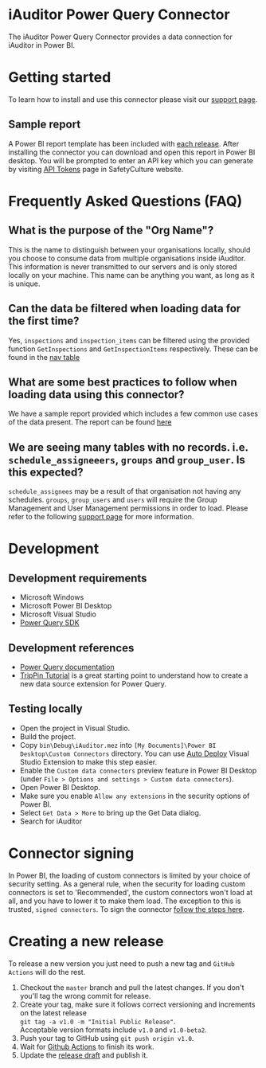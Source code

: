# iAuditor Power Query Connector

The iAuditor Power Query Connector provides a data connection for iAuditor in Power BI.

# Getting started
To learn how to install and use this connector please visit our [support page](https://support.safetyculture.com/integrations/power-bi-desktop-pull-data-via-the-iauditor-connector/).

## Sample report
A Power BI report template has been included with [each release](https://github.com/SafetyCulture/iAuditor-Power-Query-Connector/releases). After installing the connector you can download and open this report in Power BI desktop. You will be prompted to enter an API key which you can generate by visiting [API Tokens](https://app.safetyculture.com/account/api-tokens) page in SafetyCulture website.

# Frequently Asked Questions (FAQ)

## What is the purpose of the "Org Name"?
This is the name to distinguish between your organisations locally, should you choose to consume data from multiple organisations inside iAuditor. This information is never transmitted to our servers and is only stored locally on your machine. This name can be anything you want, as long as it is unique.

## Can the data be filtered when loading data for the first time?
Yes, `inspections` and `inspection_items` can be filtered using the provided function `GetInspections` and `GetInspectionItems` respectively. These can be found in the [nav table](
https://github.com/SafetyCulture/iAuditor-Power-Query-Connector/blob/master/iAuditor.pq#L274-L286)

## What are some best practices to follow when loading data using this connector?
We have a sample report provided which includes a few common use cases of the data present. The report can be found [here](https://github.com/SafetyCulture/iAuditor-Power-Query-Connector/blob/master/Sample%20Report.pbit)

## We are seeing many tables with no records. i.e. `schedule_assigneeers`, `groups` and `group_user`. Is this expected?
`schedule_assignees` may be a result of that organisation not having any schedules. `groups`, `group_users` and `users` will require the Group Management and User Management permissions in order to load. Please refer to the following [support page](https://help.safetyculture.com/en_us/1514571103-SkUXQp9Hv) for more information.

# Development
## Development requirements
- Microsoft Windows
- Microsoft Power BI Desktop
- Microsoft Visual Studio
- [Power Query SDK](https://marketplace.visualstudio.com/items?itemName=Dakahn.PowerQuerySDK)

## Development references
- [Power Query documentation](https://docs.microsoft.com/en-us/power-query/)
- [TripPin Tutorial](https://docs.microsoft.com/en-us/power-query/samples/trippin/readme) is a great starting point to understand how to create a new data source extension for Power Query.

## Testing locally
- Open the project in Visual Studio.
- Build the project.
- Copy `bin\Debug\iAuditor.mez` into `[My Documents]\Power BI Desktop\Custom Connectors` directory. You can use [Auto Deploy](https://marketplace.visualstudio.com/items?itemName=lennyomg.AutoDeploy) Visual Studio Extension to make this step easier.
- Enable the `Custom data connectors` preview feature in Power BI Desktop (under `File > Options and settings > Custom data connectors`).
- Open Power BI Desktop.
- Make sure you enable `Allow any extensions` in the security options of Power BI.
- Select `Get Data > More` to bring up the Get Data dialog.
- Search for iAuditor

# Connector signing
In Power BI, the loading of custom connectors is limited by your choice of security setting.
As a general rule, when the security for loading custom connectors is set to 'Recommended',
the custom connectors won't load at all, and you have to lower it to make them load.
The exception to this is trusted, `signed connectors`. To sign the connector [follow the steps here](https://docs.microsoft.com/en-us/power-query/HandlingConnectorSigning).

# Creating a new release
To release a new version you just need to push a new tag and `GitHub Actions` will do the rest.

1. Checkout the `master` branch and pull the latest changes. If you don't you'll tag the wrong commit for release.
2. Create your tag, make sure it follows correct versioning and increments on the latest release   
`git tag -a v1.0 -m "Initial Public Release"`.  
Acceptable version formats include `v1.0` and `v1.0-beta2`.
3. Push your tag to GitHub using `git push origin v1.0`.
4. Wait for [Github Actions](https://github.com/SafetyCulture/iAuditor-Power-Query-Connector/actions) to finish its work.
4. Update the [release draft](https://github.com/SafetyCulture/iAuditor-Power-Query-Connector/releases) and publish it.
